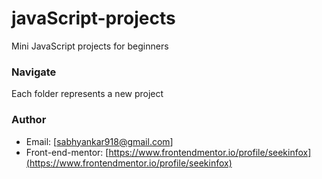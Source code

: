 # javaScript-projects

Mini JavaScript projects for beginners

### Navigate

Each folder represents a new project

### Author

- Email: [sabhyankar918@gmail.com]
- Front-end-mentor: [https://www.frontendmentor.io/profile/seekinfox](https://www.frontendmentor.io/profile/seekinfox)
